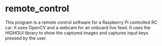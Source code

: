 # remote_control
This program is a remote control software for a Raspberry Pi controlled RC car. It uses OpenCV and a webcam for an onboard live feed. It uses the HIGHGUI library to show the captured images and captures input keys pressed by the user.
